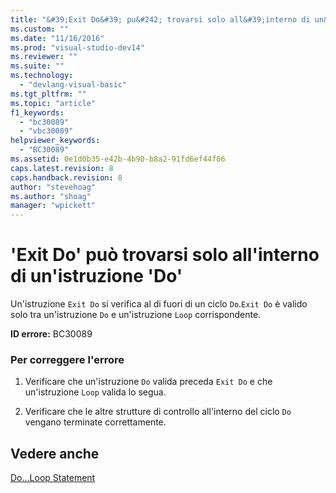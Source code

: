 ```yaml
---
title: "&#39;Exit Do&#39; pu&#242; trovarsi solo all&#39;interno di un&#39;istruzione &#39;Do&#39; | Microsoft Docs"
ms.custom: ""
ms.date: "11/16/2016"
ms.prod: "visual-studio-dev14"
ms.reviewer: ""
ms.suite: ""
ms.technology: 
  - "devlang-visual-basic"
ms.tgt_pltfrm: ""
ms.topic: "article"
f1_keywords: 
  - "bc30089"
  - "vbc30089"
helpviewer_keywords: 
  - "BC30089"
ms.assetid: 0e1d0b35-e42b-4b90-b8a2-91fd6ef44f06
caps.latest.revision: 8
caps.handback.revision: 8
author: "stevehoag"
ms.author: "shoag"
manager: "wpickett"
---
```

# &#39;Exit Do&#39; pu&#242; trovarsi solo all&#39;interno di un&#39;istruzione &#39;Do&#39;
Un'istruzione `Exit Do` si verifica al di fuori di un ciclo `Do`.`Exit Do` è valido solo tra un'istruzione `Do` e un'istruzione `Loop` corrispondente.  
  
 **ID errore:** BC30089  
  
### Per correggere l'errore  
  
1.  Verificare che un'istruzione `Do` valida preceda `Exit Do` e che un'istruzione `Loop` valida lo segua.  
  
2.  Verificare che le altre strutture di controllo all'interno del ciclo `Do` vengano terminate correttamente.  
  
## Vedere anche  
 [Do...Loop Statement](/dotnet/visual-basic/language-reference/statements/do-loop-statement)